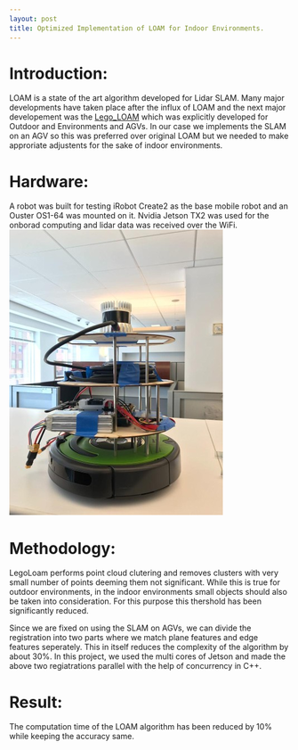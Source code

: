 ```yaml
---
layout: post
title: Optimized Implementation of LOAM for Indoor Environments.
---
```


# Introduction: #
LOAM is a state of the art algorithm developed for Lidar SLAM. Many major developments have taken place after the influx of LOAM and the next major developement was the [Lego_LOAM](https://github.com/RobustFieldAutonomyLab/LeGO-LOAM "Lego-LOAM") which was explicitly developed for Outdoor and Environments and AGVs. In our case we implements the SLAM on an AGV so this was preferred over original LOAM but we needed to make approriate adjustents for the sake of indoor environments.

# Hardware: #
A robot was built for testing iRobot Create2 as the base mobile robot and an Ouster OS1-64 was mounted on it. Nvidia Jetson TX2 was used for the onborad computing and lidar data was received over the WiFi.
![alt text][logo]

[logo]: https://github.com/Kuppharish/Kuppharish.github.io/blob/master/images/image.jpg


# Methodology: #
LegoLoam performs point cloud clutering and removes clusters with very small number of points deeming them not significant. While this is true for outdoor environments, in the indoor environments small objects should also be taken into consideration. For this purpose this thershold has been significantly reduced.

Since we are fixed on using the SLAM on AGVs, we can divide the registration into two parts where we match plane features and edge features seperately. This in itself reduces the complexity of the algorithm by about 30%. In this project, we used the multi cores of Jetson and made the above two regiatrations parallel with the help of concurrency in C++.  

# Result: #
The computation time of the LOAM algorithm has been reduced by 10% while keeping the accuracy same.
